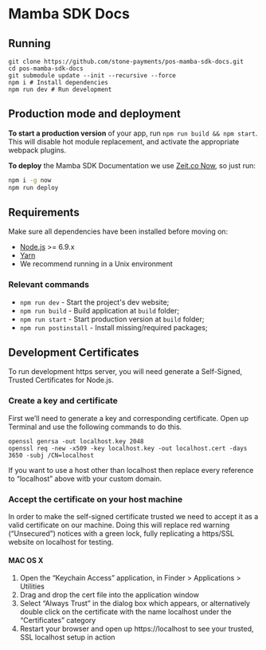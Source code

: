 # Mamba SDK Docs

## Running

```
git clone https://github.com/stone-payments/pos-mamba-sdk-docs.git
cd pos-mamba-sdk-docs
git submodule update --init --recursive --force
npm i # Install dependencies 
npm run dev # Run development
```
## Production mode and deployment

**To start a production version** of your app, run `npm run build && npm start`. This will disable hot module replacement, and activate the appropriate webpack plugins.

**To deploy** the Mamba SDK Documentation we use [Zeit.co Now](zeit.co/now), so just run:

```bash
npm i -g now
npm run deploy
```

## Requirements

Make sure all dependencies have been installed before moving on:

* [Node.js](http://nodejs.org/) >= 6.9.x
* [Yarn](https://yarnpkg.com/en/docs/install)
* We recommend running in a Unix environment

### Relevant commands

* `npm run dev`   - Start the project's dev website;
* `npm run build` - Build application at `build` folder;
* `npm run start` - Start production version at `build` folder;
* `npm run postinstall` - Install missing/required packages;


## Development Certificates

To run development https server, you will need generate a Self-Signed, Trusted Certificates for Node.js.

### Create a key and certificate
First we’ll need to generate a key and corresponding certificate. Open up Terminal and use the following commands to do this.

```shell
openssl genrsa -out localhost.key 2048
openssl req -new -x509 -key localhost.key -out localhost.cert -days 3650 -subj /CN=localhost
```

If you want to use a host other than localhost then replace every reference to “localhost” above witb your custom domain.

### Accept the certificate on your host machine

In order to make the self-signed certificate trusted we need to accept it as a valid certificate on our machine. Doing this will replace red warning (“Unsecured”) notices with a green lock, fully replicating a https/SSL website on localhost for testing.


#### MAC OS X
1. Open the “Keychain Access” application, in Finder > Applications > Utilities
2. Drag and drop the cert file into the application window
3. Select “Always Trust” in the dialog box which appears, or alternatively double click on the certificate with the name localhost under the “Certificates” category
4. Restart your browser and open up https://localhost to see your trusted, SSL localhost setup in action
